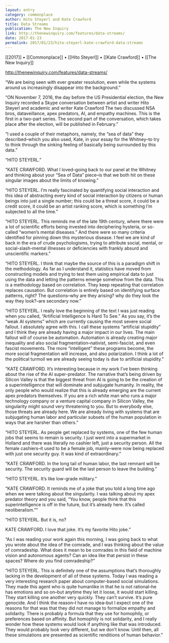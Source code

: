```yaml
---
layout: entry
category: commonplace
author: Hito Steyerl and Kate Crawford
title: Data Streams
publication: The New Inquiry
link: http://thenewinquiry.com/features/data-streams/
date: 2017-01-23
permalink: 2017/01/23/hito-steyerl-kate-crawford-data-streams
---
```


[[2017]] • [[Commonplace]] • [[Hito Steyerl]] • [[Kate Crawford]] • [[The New Inquiry]] 

http://thenewinquiry.com/features/data-streams/

“We are being seen with ever greater resolution, even while the systems around us increasingly disappear into the background.”

“ON November 7, 2016, the day before the US Presidential election, the New Inquiry recorded a Skype conversation between artist and writer Hito Steyerl and academic and writer Kate Crawford The two discussed NSA bros, dataveillance, apex predators, AI, and empathy machines. This is the first in a two-part series. The second part of the conversation, which takes place after the election, will be published in February.”

“I used a couple of their metaphors, namely, the “sea of data” they described–which you also used, Kate, in your essay for the Whitney–to try to think through the sinking feeling of basically being surrounded by this data.”

“HITO STEYERL.”

“KATE CRAWFORD. What I loved–going back to our panel at the Whitney and thinking about your “Sea of Data” piece–is that we both hit on these singular images about the limits of knowing.”

“HITO STEYERL. I’m really fascinated by quantifying social interaction and this idea of abstracting every kind of social interaction by citizens or human beings into just a single number; this could be a threat score, it could be a credit score, it could be an artist ranking score, which is something I’m subjected to all the time.”

“HITO STEYERL. This reminds me of the late 19th century, where there were a lot of scientific efforts being invested into deciphering hysteria, or so-called “women’s mental diseases.” And there were so many criteria identified for pinning down this mysterious disease. I feel we are kind of back in the era of crude psychologisms, trying to attribute social, mental, or social-slash-mental illnesses or deficiencies with frankly absurd and unscientific markers.”

“HITO STEYERL. I think that maybe the source of this is a paradigm shift in the methodology. As far as I understand it, statistics have moved from constructing models and trying to test them using empirical data to just using the data and letting the patterns emerge somehow from the data. This is a methodology based on correlation. They keep repeating that correlation replaces causation. But correlation is entirely based on identifying surface patterns, right? The questions–why are they arising? why do they look the way they look?–are secondary now.”

“HITO STEYERL. I really love the beginning of the text I was just reading when you called, “Artificial Intelligence Is Hard To See.” As you say, it’s the “weak AI systems” which are currently causing the most severe social fallout. I absolutely agree with this. I call these systems “artificial stupidity” and I think they are already having a major impact in our lives. The main fallout will of course be automation. Automation is already creating major inequality and also social fragmentation–nativist, semi-fascist, and even fascist movements. The more “intelligent” these programs become, the more social fragmentation will increase, and also polarization. I think a lot of the political turmoil we are already seeing today is due to artificial stupidity.”

“KATE CRAWFORD. It’s interesting because in my work I’ve been thinking about the rise of the AI super-predator. The narrative that’s being driven by Silicon Valley is that the biggest threat from AI is going to be the creation of a superintelligence that will dominate and subjugate humanity. In reality, the only people who would realize that this is already emerging are the current apex predators themselves. If you are a rich white man who runs a major technology company or a venture capital company in Silicon Valley, the singularity might sound very threatening to you. But to everybody else, those threats are already here. We are already living with systems that are subjugating human labor and particular subsets of the human population in ways that are harsher than others.”

“HITO STEYERL. As people get replaced by systems, one of the few human jobs that seems to remain is security. I just went into a supermarket in Holland and there was literally no cashier left, just a security person. All the female cashiers–it used to be a female job, mainly–were now being replaced with just one security guy. It was kind of extraordinary.”

“KATE CRAWFORD. In the long tail of human labor, the last remnant will be security. The security guard will be the last person to leave the building.”

“HITO STEYERL. It’s like low-grade military.”

“KATE CRAWFORD. It reminds me of a joke that you told a long time ago when we were talking about the singularity. I was talking about my apex predator theory and you said, “You know, people think that this superintelligence is off in the future, but it’s already here. It’s called neoliberalism.””

“HITO STEYERL. But it is, no?

KATE CRAWFORD. I love that joke. It’s my favorite Hito joke.”

“As I was reading your work again this morning, I was going back to what you wrote about the idea of the comrade, and I was thinking about the value of comradeship. What does it mean to be comrades in this field of machine vision and autonomous agents? Can an idea like that persist in these spaces? Where do you find comradeship?”

“HITO STEYERL. This is definitely one of the assumptions that’s thoroughly lacking in the development of all of these systems. Today I was reading a very interesting research paper about computer-based social simulations. They made this agent who is quite humanlike in that he is not rational–he has emotions and so on–but anytime they let it loose, it would start killing. They start killing one another very quickly. They can’t survive. It’s pure genocide. And I think the reason–I have no idea–but I expect one of the reasons for that was that they did not manage to formalize empathy and solidarity. There is probably a formula that they use for homophily, or preferences based on affinity. But homophily is not solidarity, and I really wonder how these systems would look if anything like that was introduced. They would probably look very different, but we don’t know. Until then, all these simulations are presented as scientific renditions of human behavior.”

